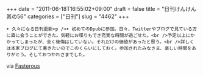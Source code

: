 +++
date = "2011-06-18T16:55:02+09:00"
draft = false
title = "日刊けんけん 其の56"
categories = ["日刊"]
slug = "4462"
+++


    ➤ 久々になる日刊更新<p />➤ 初めてのDpubに参加。日々、Twitterやブログで見ている方に直に会うことができた。気軽にお喋りもでき充実な時間が過ごせた。<br />予定以上にかかってしまったが、全く後悔はしていない。それだけの価値があったと思う。<br />詳しくは本家ブログにて書きたいのでこのくらいにしておく。参加されたみなさま、楽しい時間をありがとう。そしておつかれさまでした。

<div class="posterous_quote_citation">via <a href="http://www.lastday.jp/2011/02/28/fasterous">Fasterous</a></div>
  
